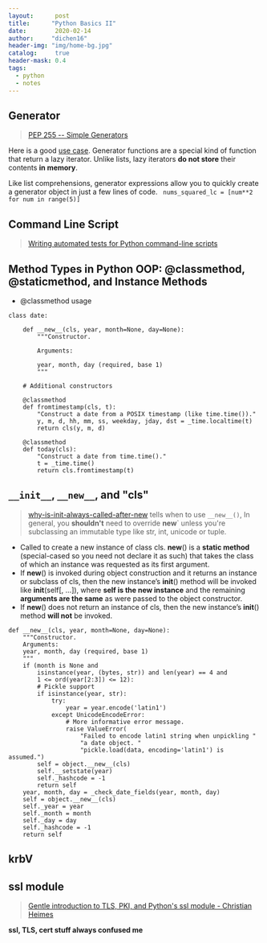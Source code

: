 ```yaml
---
layout:      post
title:      "Python Basics II"
date:        2020-02-14
author:     "dichen16"
header-img: "img/home-bg.jpg"
catalog:     true
header-mask: 0.4
tags:
  - python
  - notes
---
```


## Generator

> [PEP 255 -- Simple Generators](https://www.python.org/dev/peps/pep-0255/)

Here is a good [use case](https://realpython.com/introduction-to-python-generators/). Generator functions are a special kind of function that return a lazy iterator. Unlike lists, lazy iterators **do not store** their contents **in memory**.

Like list comprehensions, generator expressions allow you to quickly create a generator object in just a few lines of code. 
` nums_squared_lc = [num**2 for num in range(5)]`

## Command Line Script

> [Writing automated tests for Python command-line scripts](https://youtu.be/ApTZib0L2X8) 

## Method Types in Python OOP: @classmethod, @staticmethod, and Instance Methods

- @classmethod usage

```
class date:

    def __new__(cls, year, month=None, day=None):
        """Constructor.

        Arguments:

        year, month, day (required, base 1)
        """

    # Additional constructors

    @classmethod
    def fromtimestamp(cls, t):
        "Construct a date from a POSIX timestamp (like time.time())."
        y, m, d, hh, mm, ss, weekday, jday, dst = _time.localtime(t)
        return cls(y, m, d)

    @classmethod
    def today(cls):
        "Construct a date from time.time()."
        t = _time.time()
        return cls.fromtimestamp(t)

```

## `__init__`, `__new__`, and "cls"

> [why-is-init-always-called-after-new](https://stackoverflow.com/questions/674304/why-is-init-always-called-after-new) tells when to use `__new__()`, In general, you **shouldn't** need to override __new__` unless you're subclassing an immutable type like str, int, unicode or tuple.

- Called to create a new instance of class cls. __new__() is a **static method** (special-cased so you need not declare it as such) that takes the class of which an instance was requested as its first argument. 
- If __new__() is invoked during object construction and it returns an instance or subclass of cls, then the new instance’s __init__() method will be invoked like __init__(self[, ...]), where **self is the new instance** and the remaining **arguments are the same** as were passed to the object constructor.
- If __new__() does not return an instance of cls, then the new instance’s __init__() method **will not** be invoked.

```
def __new__(cls, year, month=None, day=None):
    """Constructor.
    Arguments:
    year, month, day (required, base 1)
    """
    if (month is None and
        isinstance(year, (bytes, str)) and len(year) == 4 and
        1 <= ord(year[2:3]) <= 12):
        # Pickle support
        if isinstance(year, str):
            try:
                year = year.encode('latin1')
            except UnicodeEncodeError:
                # More informative error message.
                raise ValueError(
                    "Failed to encode latin1 string when unpickling "
                    "a date object. "
                    "pickle.load(data, encoding='latin1') is assumed.")
        self = object.__new__(cls)
        self.__setstate(year)
        self._hashcode = -1
        return self
    year, month, day = _check_date_fields(year, month, day)
    self = object.__new__(cls)
    self._year = year
    self._month = month
    self._day = day
    self._hashcode = -1
    return self
```

## krbV

## ssl module 

> [Gentle introduction to TLS, PKI, and Python's ssl module - Christian Heimes](https://youtu.be/_YjX7rtiAsk)

**ssl, TLS, cert stuff always confused me**


